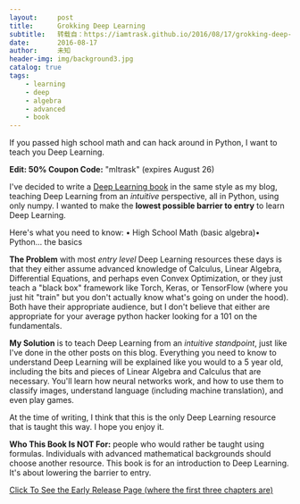 ```yaml
---
layout:     post
title:      Grokking Deep Learning
subtitle:   转载自：https://iamtrask.github.io/2016/08/17/grokking-deep-learning/
date:       2016-08-17
author:     未知
header-img: img/background3.jpg
catalog: true
tags:
    - learning
    - deep
    - algebra
    - advanced
    - book
---
```


If you passed high school math and can hack around in Python, I want to teach you Deep Learning.

**Edit: 50% Coupon Code:** "mltrask" (expires August 26)

I've decided to write a [Deep Learning book](https://manning.com/books/grokking-deep-learning?a_aid=grokkingdl&a_bid=32715258) in the same style as my blog, teaching Deep Learning from an *intuitive* perspective, all in Python, using only numpy. I wanted to make the **lowest possible barrier to entry** to learn Deep Learning.

Here's what you need to know:
• High School Math (basic algebra)• Python... the basics

**The Problem** with most *entry level* Deep Learning resources these days is that they either assume advanced knowledge of Calculus, Linear Algebra, Differential Equations, and perhaps even Convex Optimization, or they just teach a "black box" framework like Torch, Keras, or TensorFlow (where you just hit "train" but you don't actually know what's going on under the hood). Both have their appropriate audience, but I don't believe that either are appropriate for your average python hacker looking for a 101 on the fundamentals.

**My Solution** is to teach Deep Learning from an *intuitive standpoint*, just like I've done in the other posts on this blog. Everything you need to know to understand Deep Learning will be explained like you would to a 5 year old, including the bits and pieces of Linear Algebra and Calculus that are necessary. You'll learn how neural networks work, and how to use them to classify images, understand language (including machine translation), and even play games.

At the time of writing, I think that this is the only Deep Learning resource that is taught this way. I hope you enjoy it.

**Who This Book Is NOT For:** people who would rather be taught using formulas. Individuals with advanced mathematical backgrounds should choose another resource. This book is for an introduction to Deep Learning. It's about lowering the barrier to entry.

[Click To See the Early Release Page (where the first three chapters are)](https://manning.com/books/grokking-deep-learning?a_aid=grokkingdl&a_bid=32715258)
